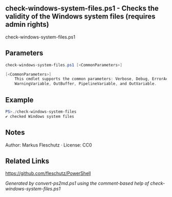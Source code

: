 ## check-windows-system-files.ps1 - Checks the validity of the Windows system files (requires admin rights)

check-windows-system-files.ps1

## Parameters
```powershell
check-windows-system-files.ps1 [<CommonParameters>]

[<CommonParameters>]
    This cmdlet supports the common parameters: Verbose, Debug, ErrorAction, ErrorVariable, WarningAction, 
    WarningVariable, OutBuffer, PipelineVariable, and OutVariable.
```

## Example
```powershell
PS>./check-windows-system-files
✔️ checked Windows system files
```


## Notes
Author: Markus Fleschutz · License: CC0

## Related Links
https://github.com/fleschutz/PowerShell

*Generated by convert-ps2md.ps1 using the comment-based help of check-windows-system-files.ps1*
